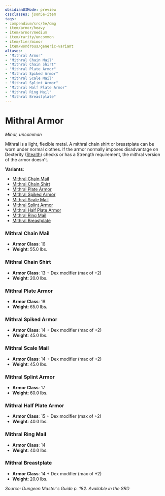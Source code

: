 ```yaml
---
obsidianUIMode: preview
cssclasses: json5e-item
tags:
- compendium/src/5e/dmg
- item/armor/heavy
- item/armor/medium
- item/rarity/uncommon
- item/tier/minor
- item/wondrous/generic-variant
aliases: 
- "Mithral Armor"
- "Mithral Chain Mail"
- "Mithral Chain Shirt"
- "Mithral Plate Armor"
- "Mithral Spiked Armor"
- "Mithral Scale Mail"
- "Mithral Splint Armor"
- "Mithral Half Plate Armor"
- "Mithral Ring Mail"
- "Mithral Breastplate"
---
```

# Mithral Armor
*Minor, uncommon*  


Mithral is a light, flexible metal. A mithral chain shirt or breastplate can be worn under normal clothes. If the armor normally imposes disadvantage on Dexterity ([Stealth](2-Mechanics/CLI/rules/skills.md#Stealth)) checks or has a Strength requirement, the mithral version of the armor doesn't.

**Variants**:
- [Mithral Chain Mail](#Mithral%20Chain%20Mail)
- [Mithral Chain Shirt](#Mithral%20Chain%20Shirt)
- [Mithral Plate Armor](#Mithral%20Plate%20Armor)
- [Mithral Spiked Armor](#Mithral%20Spiked%20Armor)
- [Mithral Scale Mail](#Mithral%20Scale%20Mail)
- [Mithral Splint Armor](#Mithral%20Splint%20Armor)
- [Mithral Half Plate Armor](#Mithral%20Half%20Plate%20Armor)
- [Mithral Ring Mail](#Mithral%20Ring%20Mail)
- [Mithral Breastplate](#Mithral%20Breastplate)

### Mithral Chain Mail

- **Armor Class**: 16
- **Weight**: 55.0 lbs.

### Mithral Chain Shirt

- **Armor Class**: 13 + Dex modifier (max of +2)
- **Weight**: 20.0 lbs.

### Mithral Plate Armor

- **Armor Class**: 18
- **Weight**: 65.0 lbs.

### Mithral Spiked Armor

- **Armor Class**: 14 + Dex modifier (max of +2)
- **Weight**: 45.0 lbs.

### Mithral Scale Mail

- **Armor Class**: 14 + Dex modifier (max of +2)
- **Weight**: 45.0 lbs.

### Mithral Splint Armor

- **Armor Class**: 17
- **Weight**: 60.0 lbs.

### Mithral Half Plate Armor

- **Armor Class**: 15 + Dex modifier (max of +2)
- **Weight**: 40.0 lbs.

### Mithral Ring Mail

- **Armor Class**: 14
- **Weight**: 40.0 lbs.

### Mithral Breastplate

- **Armor Class**: 14 + Dex modifier (max of +2)
- **Weight**: 20.0 lbs.


*Source: Dungeon Master's Guide p. 182. Available in the <span title='Systems Reference Document (5.1)'>SRD</span>*